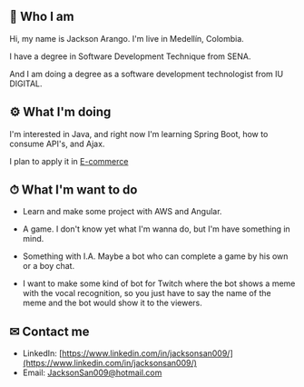 ## 🤵 Who I am 

Hi, my name is Jackson Arango. I'm live in Medellín, Colombia.


I have a degree in Software Development Technique from SENA.

And I am doing a degree as a software development technologist from IU DIGITAL.

## ⚙ What I'm doing 

I'm interested in Java, and right now I'm learning Spring Boot, how to consume API's, and Ajax.

I plan to apply it in [E-commerce](https://github.com/JacksonSan009/E-commerce)

## ⏱ What I'm want to do 
* Learn and make some project with AWS and Angular.

* A game. I don't know yet what I'm wanna do, but I'm have something in mind. 

* Something with I.A. Maybe a bot who can complete a game by his own or a boy chat.

* I want to make some kind of bot for Twitch where the bot shows a meme 
with the vocal recognition, so you just have to say the name of the meme
and the bot would show it to the viewers.

## ✉ Contact me 
* LinkedIn: [https://www.linkedin.com/in/jacksonsan009/](https://www.linkedin.com/in/jacksonsan009/)
* Email: JacksonSan009@hotmail.com


